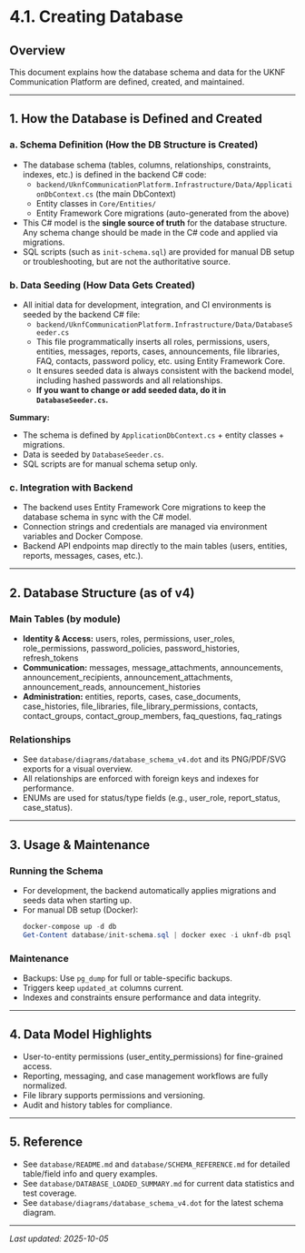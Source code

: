 # 4.1. Creating Database

## Overview
This document explains how the database schema and data for the UKNF Communication Platform are defined, created, and maintained.

---

## 1. How the Database is Defined and Created

### a. Schema Definition (How the DB Structure is Created)
- The database schema (tables, columns, relationships, constraints, indexes, etc.) is defined in the backend C# code:
	- `backend/UknfCommunicationPlatform.Infrastructure/Data/ApplicationDbContext.cs` (the main DbContext)
	- Entity classes in `Core/Entities/`
	- Entity Framework Core migrations (auto-generated from the above)
- This C# model is the **single source of truth** for the database structure. Any schema change should be made in the C# code and applied via migrations.
- SQL scripts (such as `init-schema.sql`) are provided for manual DB setup or troubleshooting, but are not the authoritative source.

### b. Data Seeding (How Data Gets Created)
- All initial data for development, integration, and CI environments is seeded by the backend C# file:
	- `backend/UknfCommunicationPlatform.Infrastructure/Data/DatabaseSeeder.cs`
	- This file programmatically inserts all roles, permissions, users, entities, messages, reports, cases, announcements, file libraries, FAQ, contacts, password policy, etc. using Entity Framework Core.
	- It ensures seeded data is always consistent with the backend model, including hashed passwords and all relationships.
	- **If you want to change or add seeded data, do it in `DatabaseSeeder.cs`.**

**Summary:**
- The schema is defined by `ApplicationDbContext.cs` + entity classes + migrations.
- Data is seeded by `DatabaseSeeder.cs`.
- SQL scripts are for manual schema setup only.

### c. Integration with Backend
- The backend uses Entity Framework Core migrations to keep the database schema in sync with the C# model.
- Connection strings and credentials are managed via environment variables and Docker Compose.
- Backend API endpoints map directly to the main tables (users, entities, reports, messages, cases, etc.).

---

## 2. Database Structure (as of v4)

### Main Tables (by module)
- **Identity & Access:** users, roles, permissions, user_roles, role_permissions, password_policies, password_histories, refresh_tokens
- **Communication:** messages, message_attachments, announcements, announcement_recipients, announcement_attachments, announcement_reads, announcement_histories
- **Administration:** entities, reports, cases, case_documents, case_histories, file_libraries, file_library_permissions, contacts, contact_groups, contact_group_members, faq_questions, faq_ratings

### Relationships
- See `database/diagrams/database_schema_v4.dot` and its PNG/PDF/SVG exports for a visual overview.
- All relationships are enforced with foreign keys and indexes for performance.
- ENUMs are used for status/type fields (e.g., user_role, report_status, case_status).

---

## 3. Usage & Maintenance

### Running the Schema
- For development, the backend automatically applies migrations and seeds data when starting up.
- For manual DB setup (Docker):
  ```powershell
  docker-compose up -d db
  Get-Content database/init-schema.sql | docker exec -i uknf-db psql -U postgres -d uknf_platform
  ```

### Maintenance
- Backups: Use `pg_dump` for full or table-specific backups.
- Triggers keep `updated_at` columns current.
- Indexes and constraints ensure performance and data integrity.

---

## 4. Data Model Highlights
- User-to-entity permissions (user_entity_permissions) for fine-grained access.
- Reporting, messaging, and case management workflows are fully normalized.
- File library supports permissions and versioning.
- Audit and history tables for compliance.

---

## 5. Reference
- See `database/README.md` and `database/SCHEMA_REFERENCE.md` for detailed table/field info and query examples.
- See `database/DATABASE_LOADED_SUMMARY.md` for current data statistics and test coverage.
- See `database/diagrams/database_schema_v4.dot` for the latest schema diagram.

---

*Last updated: 2025-10-05*
